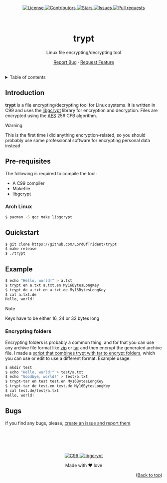 <a name="readme-top"></a>
<div align="center">
	<a href="./LICENSE">
		<img alt="License" src="https://img.shields.io/badge/license-GPL v3-e8415e?style=for-the-badge">
	</a>
	<a href="https://github.com/LordOfTrident/trypt/graphs/contributors">
		<img alt="Contributors" src="https://img.shields.io/github/contributors/LordOfTrident/trypt?style=for-the-badge&color=f36a3b">
	</a>
	<a href="https://github.com/LordOfTrident/trypt/stargazers">
		<img alt="Stars" src="https://img.shields.io/github/stars/LordOfTrident/trypt?style=for-the-badge&color=efb300">
	</a>
	<a href="https://github.com/LordOfTrident/trypt/issues">
		<img alt="Issues" src="https://img.shields.io/github/issues/LordOfTrident/trypt?style=for-the-badge&color=0fae5e">
	</a>
	<a href="https://github.com/LordOfTrident/trypt/pulls">
		<img alt="Pull requests" src="https://img.shields.io/github/issues-pr/LordOfTrident/trypt?style=for-the-badge&color=4f79e4">
	</a>
	<br><br><br>
	<h1 align="center">trypt</h1>
	<p align="center">Linux file encrypting/decrypting tool</p>
	<p align="center">
		<a href="https://github.com/LordOfTrident/trypt/issues">Report Bug</a>
		·
		<a href="https://github.com/LordOfTrident/trypt/issues">Request Feature</a>
	</p>
	<br>
</div>

<details>
	<summary>Table of contents</summary>
	<ul>
		<li><a href="#introduction">Introduction</a></li>
		<li>
			<a href="#pre-requisites">Pre-requisites</a>
			<ul>
				<li><a href="#arch-linux">Arch Linux</a></li>
			</ul>
		</li>
		<li><a href="#quickstart">Quickstart</a></li>
		<li>
			<a href="#example">Example</a>
			<ul>
				<li><a href="#encrypting-folders">Encrypting folders</a></li>
			</ul>
		</li>
		<li><a href="#bugs">Bugs</a></li>
	</ul>
</details>

## Introduction
**trypt** is a file encrypting/decrypting tool for Linux systems. It is written in C99 and uses the
[libgcrypt](https://www.gnupg.org/software/libgcrypt/index.html) library for encryption and decryption.
Files are encrypted using the [AES](https://en.wikipedia.org/wiki/Advanced_Encryption_Standard) 256 CFB algorithm.

> [!WARNING]
> This is the first time i did anything encryption-related, so you should probably use some professional
> software for encrypting personal data instead

## Pre-requisites
The following is required to compile the tool:
- A C99 compiler
- Makefile
- [libgcrypt](https://www.gnupg.org/software/libgcrypt/index.html)

### Arch Linux
```sh
$ pacman -S gcc make libgcrypt
```

## Quickstart
```sh
$ git clone https://github.com/LordOfTrident/trypt
$ make release
$ ./trypt
```

## Example
```sh
$ echo "Hello, world!" > a.txt
$ trypt en a.txt a.txt.en My16BytesLongKey
$ trypt de a.txt.en a.txt.de My16BytesLongKey
$ cat a.txt.de
Hello, world!
```
> [!NOTE]
> Keys have to be either 16, 24 or 32 bytes long

### Encrypting folders
Encrypting folders is probably a common thing, and for that you can use any archive file format like
[zip](https://en.wikipedia.org/wiki/ZIP_(file_format)) or [tar](https://en.wikipedia.org/wiki/Tar_(computing))
and then encrypt the generated archive file. I made a [script that combines trypt with tar to encrypt folders](trypt-tar),
which you can use or edit to use a different format. Example usage:
```sh
$ mkdir test
$ echo "Hello, world!" > test/a.txt
$ echo "Goodbye, world!" > test/b.txt
$ trypt-tar en test test.en My16BytesLongKey
$ trypt-tar de test.en test.de My16BytesLongKey
$ cat test.de/test/a.txt
Hello, world!
```

## Bugs
If you find any bugs, please, [create an issue and report them](https://github.com/LordOfTrident/trypt/issues).

<br>
<h1></h1>
<br>

<div align="center">
	<a href="https://en.wikipedia.org/wiki/C_(programming_language)">
		<img alt="C99" src="https://img.shields.io/badge/C99-0069a9?style=for-the-badge&logo=c&logoColor=white">
	</a>
	<a href="https://www.gnupg.org/software/libgcrypt/index.html">
		<img alt="libgcrypt" src="https://img.shields.io/badge/libgcrypt-0093dd?style=for-the-badge&logoColor=white">
	</a>
	<p align="center">Made with ❤️ love</p>
</div>

<p align="right">(<a href="#readme-top">Back to top</a>)</p>
